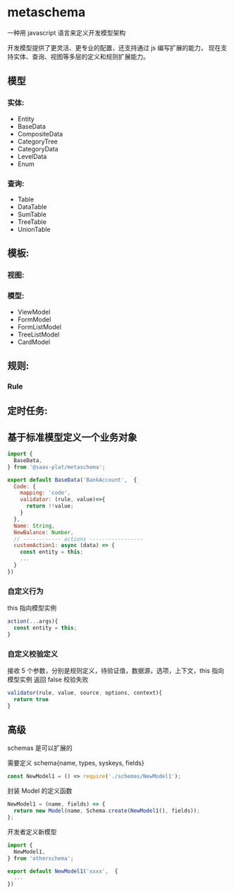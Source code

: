 # metaschema

一种用 javascript 语言来定义开发模型架构

开发模型提供了更灵活、更专业的配置，还支持通过 js 编写扩展的能力，
现在支持实体、查询、视图等多层的定义和规则扩展能力。

## 模型

### 实体:

- Entity
- BaseData
- CompositeData
- CategoryTree
- CategoryData
- LevelData
- Enum

### 查询:

- Table
- DataTable
- SumTable
- TreeTable
- UnionTable

## 模板:

### 视图:

### 模型:

- ViewModel
- FormModel
- FormListModel
- TreeListModel
- CardModel

## 规则:

### Rule

## 定时任务: 

## 基于标准模型定义一个业务对象

```js
import {
  BaseData,
} from '@saas-plat/metaschema';

export default BaseData('BankAccount',  {
  Code: {
    mapping: 'code',
    validator: (rule, value)=>{
      return !!value;
    }
  },
  Name: String,
  NewBalance: Number,
  // ------------ actions -----------------
  customAction1: async (data) => {
    const entity = this;
    ...
  }
})

```

### 自定义行为

this 指向模型实例

```js
action(...args){
  const entity = this;
}
```

### 自定义校验定义

接收 5 个参数，分别是规则定义，待验证值，数据源，选项，上下文，this 指向模型实例
返回 false 校验失败

```js
validator(rule, value, source, options, context){
  return true
}
```

## 高级
schemas 是可以扩展的

需要定义 schema{name, types, syskeys, fields}

```js
const NewModel1 = () => require('./schemas/NewModel1');
```

封装 Model 的定义函数

```js
NewModel1 = (name, fields) => {
  return new Model(name, Schema.create(NewModel1(), fields));
};
```

开发者定义新模型

```js
import {
  NewModel1,
} from 'otherschema';

export default NewModel1('xxxx',  {
  ...
})
```
